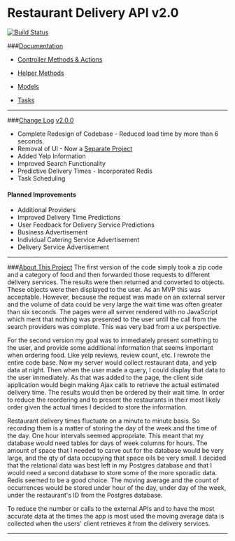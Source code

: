 # Restaurant Delivery API v2.0
[![Build Status](https://travis-ci.org/postazure/OrderNow-API.svg?branch=master)](https://travis-ci.org/postazure/OrderNow-API)

###<u>[Documentation](https://github.com/postazure/OrderNow-API/tree/master/documentation)</u>

* [Controller Methods & Actions](https://github.com/postazure/OrderNow-API/tree/master/documentation/controllers)

* [Helper Methods](https://github.com/postazure/OrderNow-API/tree/master/documentation/helpers)

* [Models](https://github.com/postazure/OrderNow-API/tree/master/documentation/models)

* [Tasks](https://github.com/postazure/OrderNow-API/tree/master/documentation/tasks)

<hr>

###<u>Change Log</u>
<u>v2.0.0</u>
* Complete Redesign of Codebase - Reduced load time by more than 6 seconds.
* Removal of UI - Now a [Separate Project](https://github.com/postazure/OrderNow-FrontEnd)
* Added Yelp Information
* Improved Search Functionality
* Predictive Delivery Times - Incorporated Redis
* Task Scheduling

#### Planned Improvements
* Additional Providers
* Improved Delivery Time Predictions
* User Feedback for Delivery Service Predictions
* Business Advertisement
* Individual Catering Service Advertisement
* Delivery Service Advertisement

<hr>
###<u>About This Project</u>
The first version of the code simply took a zip code and a category of food and then forwarded those requests to different delivery services. The results were then returned and converted to objects. These objects were then displayed to the user. As an MVP this was acceptable. However, because the request was made on an external server and the volume of data could be very large the wait time was often greater than six seconds. The pages were all server rendered with no JavaScript which ment that nothing was presented to the user until the call from the search providers was complete. This was very bad from a ux perspective.

For the second version my goal was to immediately present something to the user, and provide some additional information that seems important when ordering food. Like yelp reviews, review count, etc. I rewrote the entire code base. Now my server would collect restaurant data, and yelp data at night. Then when the user made a query, I could display that data to the user immediately. As that was added to the page, the client side application would begin making Ajax calls to retrieve the actual estimated delivery time. The results would then be ordered by their wait time. In order to reduce the reordering and to present the restaurants in their most likely order given the actual times I decided to store the information.

Restaurant delivery times fluctuate on a minute to minute basis. So recording them is a matter of storing the day of the week and the time of the day. One hour intervals seemed appropriate. This meant that my database would need tables for days of week columns for hours. The amount of space that I needed to carve out for the database would be very large, and the qty of data occupying that space oils be very small. I decided that the relational data was best left in my Postgres database and that I would need a second database to store some of the more sporadic data. Redis seemed to be a good choice. The moving average and the count of occurrences would be stored under hour of the day, under day of the week, under the restaurant's ID from the Postgres database.

To reduce the number or calls to the external APIs and to have the most accurate data at the times the app is most used the moving average data is collected when the users' client retrieves it from the delivery services.
<hr>
